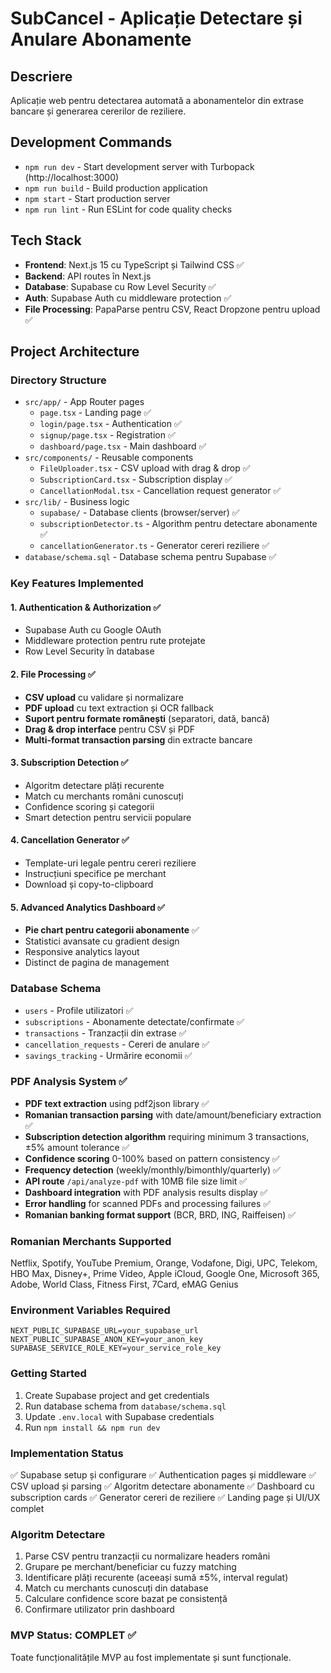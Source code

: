 # SubCancel - Aplicație Detectare și Anulare Abonamente

## Descriere
Aplicație web pentru detectarea automată a abonamentelor din extrase bancare și generarea cererilor de reziliere.

## Development Commands

- `npm run dev` - Start development server with Turbopack (http://localhost:3000)
- `npm run build` - Build production application
- `npm start` - Start production server
- `npm run lint` - Run ESLint for code quality checks

## Tech Stack
- **Frontend**: Next.js 15 cu TypeScript și Tailwind CSS ✅
- **Backend**: API routes în Next.js  
- **Database**: Supabase cu Row Level Security ✅
- **Auth**: Supabase Auth cu middleware protection ✅
- **File Processing**: PapaParse pentru CSV, React Dropzone pentru upload ✅

## Project Architecture

### Directory Structure
- `src/app/` - App Router pages
  - `page.tsx` - Landing page ✅
  - `login/page.tsx` - Authentication ✅
  - `signup/page.tsx` - Registration ✅
  - `dashboard/page.tsx` - Main dashboard ✅
- `src/components/` - Reusable components
  - `FileUploader.tsx` - CSV upload with drag & drop ✅
  - `SubscriptionCard.tsx` - Subscription display ✅
  - `CancellationModal.tsx` - Cancellation request generator ✅
- `src/lib/` - Business logic
  - `supabase/` - Database clients (browser/server) ✅
  - `subscriptionDetector.ts` - Algorithm pentru detectare abonamente ✅
  - `cancellationGenerator.ts` - Generator cereri reziliere ✅
- `database/schema.sql` - Database schema pentru Supabase ✅

### Key Features Implemented

#### 1. Authentication & Authorization ✅
- Supabase Auth cu Google OAuth
- Middleware protection pentru rute protejate
- Row Level Security în database

#### 2. File Processing ✅
- **CSV upload** cu validare și normalizare
- **PDF upload** cu text extraction și OCR fallback
- **Suport pentru formate românești** (separatori, dată, bancă)
- **Drag & drop interface** pentru CSV și PDF
- **Multi-format transaction parsing** din extracte bancare

#### 3. Subscription Detection ✅
- Algoritm detectare plăți recurente
- Match cu merchants români cunoscuți
- Confidence scoring și categorii
- Smart detection pentru servicii populare

#### 4. Cancellation Generator ✅
- Template-uri legale pentru cereri reziliere
- Instrucțiuni specifice pe merchant
- Download și copy-to-clipboard

#### 5. Advanced Analytics Dashboard ✅
- **Pie chart pentru categorii abonamente** ✅
- Statistici avansate cu gradient design
- Responsive analytics layout
- Distinct de pagina de management

### Database Schema
- `users` - Profile utilizatori ✅
- `subscriptions` - Abonamente detectate/confirmate ✅
- `transactions` - Tranzacții din extrase ✅
- `cancellation_requests` - Cereri de anulare ✅
- `savings_tracking` - Urmărire economii ✅

### PDF Analysis System ✅
- **PDF text extraction** using pdf2json library ✅
- **Romanian transaction parsing** with date/amount/beneficiary extraction ✅
- **Subscription detection algorithm** requiring minimum 3 transactions, ±5% amount tolerance ✅
- **Confidence scoring** 0-100% based on pattern consistency ✅
- **Frequency detection** (weekly/monthly/bimonthly/quarterly) ✅
- **API route** `/api/analyze-pdf` with 10MB file size limit ✅
- **Dashboard integration** with PDF analysis results display ✅
- **Error handling** for scanned PDFs and processing failures ✅
- **Romanian banking format support** (BCR, BRD, ING, Raiffeisen) ✅

### Romanian Merchants Supported
Netflix, Spotify, YouTube Premium, Orange, Vodafone, Digi, UPC, Telekom, HBO Max, Disney+, Prime Video, Apple iCloud, Google One, Microsoft 365, Adobe, World Class, Fitness First, 7Card, eMAG Genius

### Environment Variables Required
```
NEXT_PUBLIC_SUPABASE_URL=your_supabase_url
NEXT_PUBLIC_SUPABASE_ANON_KEY=your_anon_key
SUPABASE_SERVICE_ROLE_KEY=your_service_role_key
```

### Getting Started
1. Create Supabase project and get credentials
2. Run database schema from `database/schema.sql`
3. Update `.env.local` with Supabase credentials  
4. Run `npm install && npm run dev`

### Implementation Status
✅ Supabase setup și configurare
✅ Authentication pages și middleware
✅ CSV upload și parsing
✅ Algoritm detectare abonamente
✅ Dashboard cu subscription cards
✅ Generator cereri de reziliere
✅ Landing page și UI/UX complet

### Algoritm Detectare
1. Parse CSV pentru tranzacții cu normalizare headers români
2. Grupare pe merchant/beneficiar cu fuzzy matching
3. Identificare plăți recurente (aceeași sumă ±5%, interval regulat)
4. Match cu merchants cunoscuți din database
5. Calculare confidence score bazat pe consistență
6. Confirmare utilizator prin dashboard

### MVP Status: COMPLET ✅
Toate funcționalitățile MVP au fost implementate și sunt funcționale.